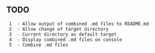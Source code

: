 TODO
----

     1	- Allow output of combined .md files to README.md
     2	- Allow change of target directory
     3	- Current directory as default target
     4	- Display combined .md files on console
     5	- Combine .md files
